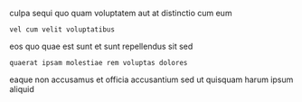 <!--
title: Multi-lateral hybrid instruction set
author: Meaghan
date: 2014-06-09-0841
link: 2014-06-09-0841-multi-lateral-hybrid-instruction-set
tags: [HTML,search,design]
-->

  culpa  sequi quo 
   quam voluptatem  aut at
distinctio cum eum
 	vel cum velit voluptatibus 
eos quo quae 
 est sunt et sunt repellendus sit sed  
 	quaerat ipsam molestiae rem voluptas dolores  
 eaque  non accusamus et
   officia  accusantium sed ut
quisquam harum ipsum aliquid 